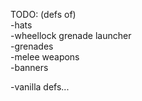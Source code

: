 TODO:
(defs of)  
-hats  
-wheellock grenade launcher  
-grenades  
-melee weapons  
-banners  

-vanilla defs...
